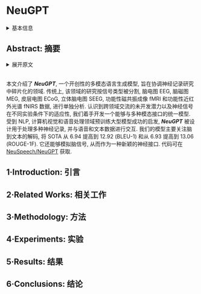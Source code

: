 # NeuGPT

<details>
<summary>基本信息</summary>

- 标题: "NeuGPT: Unified multi-modal Neural GPT"
- 作者:
  - 01 Yiqian Yang,
  - 02 Yiqun Duan,
  - 03 Hyejeong Jo,
  - 04 Qiang Zhang,
  - 05 Renjing Xu,
  - 06 Oiwi Parker Jones,
  - 07 Xuming Hu,
  - 08 Chin-teng Lin,
  - 09 Hui Xiong
- 链接:
  - [ArXiv](https://arxiv.org/abs/2410.20916)
  - [Publication]()
  - [Github](https://github.com/NeuSpeech/NeuGPT)
  - [Demo]()
- 文件:
  - [ArXiv](_PDF/2410.20916v1__NeuGPT__Unified_Multi-Modal_Neural_GPT.pdf)
  - [Publication] #TODO

</details>

## Abstract: 摘要

<details>
<summary>展开原文</summary>

This paper introduces ***NeuGPT***, a groundbreaking multi-modal language generation model designed to harmonize the fragmented landscape of neural recording research.
Traditionally, studies in the field have been compartmentalized by signal type, with EEG, MEG, ECoG, SEEG, fMRI, and fNIRS data being analyzed in isolation.
Recognizing the untapped potential for cross-pollination and the adaptability of neural signals across varying experimental conditions, we set out to develop a unified model capable of interfacing with multiple modalities.
Drawing inspiration from the success of pre-trained large models in NLP, computer vision, and speech processing, ***NeuGPT*** is architected to process a diverse array of neural recordings and interact with speech and text data.
Our model mainly focus on brain-to-text decoding, improving SOTA from 6.94 to 12.92 on BLEU-1 and 6.93 to 13.06 on ROUGE-1F.
It can also simulate brain signals, thereby serving as a novel neural interface.
Code is available at [NeuSpeech/NeuGPT](https://github.com/NeuSpeech/NeuGPT).

</details>
<br>

本文介绍了 ***NeuGPT***, 一个开创性的多模态语言生成模型, 旨在协调神经记录研究中碎片化的领域.
传统上, 该领域的研究按信号类型被分割, 脑电图 EEG, 脑磁图 MEG, 皮层电图 ECoG, 立体脑电图 SEEG, 功能性磁共振成像 fMRI 和功能性近红外光谱 fNIRS 数据, 进行单独分析.
认识到跨领域交流的未开发潜力以及神经信号在不同实验条件下的适应性, 我们着手开发一个能够与多种模态接口的统一模型.
受到 NLP, 计算机视觉和语音处理领域预训练大型模型成功的启发, ***NeuGPT*** 被设计用于处理多种神经记录, 并与语音和文本数据进行交互.
我们的模型主要关注脑到文本的解码, 将 SOTA 从 6.94 提高到 12.92 (BLEU-1) 和从 6.93 提高到 13.06 (ROUGE-1F).
它还能够模拟脑信号, 从而作为一种新颖的神经接口.
代码可在 [NeuSpeech/NeuGPT](https://github.com/NeuSpeech/NeuGPT) 获取.

## 1·Introduction: 引言

## 2·Related Works: 相关工作

## 3·Methodology: 方法

## 4·Experiments: 实验

## 5·Results: 结果

## 6·Conclusions: 结论